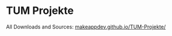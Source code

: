 # TUM Projekte

All Downloads and Sources: [makeappdev.github.io/TUM-Projekte/](https://makeappdev.github.io/TUM-Projekte/)

